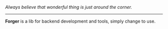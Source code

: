 *Always believe that wonderful thing is just around the corner.*

---

**Forger** is a lib for backend development and tools, simply change to use.

